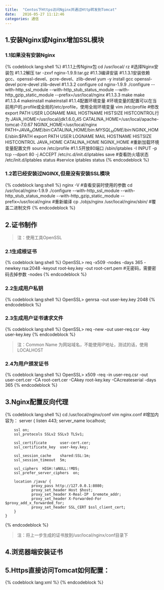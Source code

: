 ```yaml
---
title:  "Centos下Https访问Nginx并通过Http转发到Tomcat"
date:   2016-05-27 11:12:46
categories: 通信
---
```


## 1.安装Nginx或Nginx增加SSL模块

### 1.1如果没有安装Nginx
{% codeblock lang:shell %}
#1.1.1上传Nginx包
cd /usr/local/
rz #选择Nginx安装包
#1.1.2解压
tar -zxvf nginx-1.9.9.tar.gz
#1.1.3编译安装
#1.1.3.1安装依赖gcc、openssl-devel、pcre-devel、zlib-devel
yum -y install gcc openssl-devel pcre-devel zlib-devel
#1.1.3.2 configure
cd nginx-1.9.9
./configure --with-http_ssl_module --with-http_stub_status_module --with-http_gzip_static_module --prefix=/usr/local/nginx
#1.1.3.3 make
make
#1.1.3.4 makeinstall
makeinstall
#1.1.4配置环境变量
#环境变量的配置可以在当前用户的.profile或全局的/etc/profile，使用全局环境变量
vim /etc/profile
#修改export PATH USER LOGNAME MAIL HOSTNAME HISTSIZE HISTCONTROL行为
JAVA_HOME=/usr/local/jdk1.6.0_45
CATALINA_HOME=/usr/local/apache-tomcat-7.0.67
NGINX_HOME=/usr/local/nginx
PATH=$JAVA_HOME/bin:$CATALINA_HOME/bin:$MYSQL_HOME/bin:$NGINX_HOME/sbin:$PATH
export PATH USER LOGNAME MAIL HOSTNAME HISTSIZE HISTCONTROL JAVA_HOME CATALINA_HOME NGINX_HOME
#重新加载环境变量配置文件
source /etc/profile
#1.1.5开放80端口
/sbin/iptables -I INPUT -p tcp --dport 80 -j ACCEPT
/etc/rc.d/init.d/iptables save
#查看防火墙状态
/etc/init.d/iptables status #service iptables status
{% endcodeblock %}
<!-- more -->
### 1.2若已经安装过NGINX,但是没有安装SSL模块
{% codeblock lang:shell %}
nginx -V #查看安装时使用的参数
cd /usr/local/nginx-1.9.9
./configure --with-http_ssl_module --with-http_stub_status_module --with-http_gzip_static_module --prefix=/usr/local/nginx #重新编译
cp ./objs/nginx /usr/local/nginx/sbin/ #覆盖二进制文件
{% endcodeblock %}

## 2.证书制作

> 注：使用工具OpenSSL

### 2.1生成根证书
{% codeblock lang:shell %}
OpenSSL> req -x509 -nodes -days 365 -newkey rsa:2048 -keyout root-key.key -out root-cert.pem #无密码，需要密码去掉参数 -nodes
{% endcodeblock %}

### 2.2生成用户私钥
{% codeblock lang:shell %}
OpenSSL> genrsa -out user-key.key 2048
{% endcodeblock %}

### 2.3生成用户证书请求文件
{% codeblock lang:shell %}
OpenSSL> req -new -out user-req.csr -key user-key.key
{% endcodeblock %}

> 注：Common Name 为网站域名，不能使用IP地址，测试的话，使用LOCALHOST

### 2.4为用户颁发证书
{% codeblock lang:shell %}
OpenSSL> x509 -req -in user-req.csr -out user-cert.cer -CA root-cert.cer -CAkey root-key.key -CAcreateserial -days 365
{% endcodeblock %}

## 3.Nginx配置反向代理

{% codeblock lang:shell %}
cd /usr/local/nginx/conf
vim nginx.conf
#增加内容为：
	server {
		listen       443;
		server_name  localhost;
		
		ssl on;
		ssl_protocols SSLv2 SSLv3 TLSv1;
		
		ssl_certificate      user-cert.cer;
		ssl_certificate_key  user-key.key;
		
		ssl_session_cache    shared:SSL:1m;
		ssl_session_timeout  5m;
		
		ssl_ciphers  HIGH:!aNULL:!MD5;
		ssl_prefer_server_ciphers  on;
		
		location /java/ {
		        proxy_pass http://127.0.0.1:8080;
		        proxy_set_header Host $host; 
		        proxy_set_header X-Real-IP  $remote_addr;
		        proxy_set_header X-Forwarded-For $proxy_add_x_forwarded_for;
		        proxy_set_header SSL_CERT $ssl_client_cert;
		}
    }
{% endcodeblock %}

> 注：将上一步生成的证书放到/usr/local/nginx/conf目录下

## 4.浏览器端安装证书

## 5.Https直接访问Tomcat如何配置：
{% codeblock lang:xml %}
    <Connector port="8443"
               maxThreads="150" SSLEnabled="true" scheme="https" secure="true"
               sslProtocol="TLS" 
               SSLCertificateFile="user-cert.cer"
               SSLCertificateKeyFile="user-key.key"/>
{% endcodeblock %}